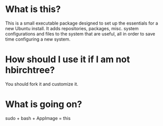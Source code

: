 What is this?
=============

This is a small executable package designed to set up the essentials for a new Ubuntu install. It adds repositories, packages, misc. system configurations and files to the system that are useful, all in order to save time configuring a new system.

How should I use it if I am not hbirchtree?
===========================================

You should fork it and customize it.

What is going on?
=================

sudo + bash + AppImage = this
